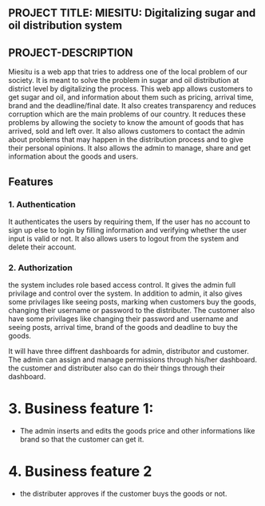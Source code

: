 ## PROJECT TITLE:  MIESITU: Digitalizing sugar and oil distribution system

## PROJECT-DESCRIPTION
Miesitu is a web app that tries to address one of the local problem of our society. It is meant to solve the problem in sugar and oil distribution at district level by digitalizing the process.
This web app allows customers to get sugar and oil, and information about them such as pricing, arrival time, brand and the deadline/final date. It also creates transparency and reduces corruption which are the main problems of our country. It reduces these problems by allowing the society to know the amount of goods that has arrived, sold and left over. It also allows customers to contact the admin about problems that may happen in the distribution process and to give their personal opinions. It also allows the admin to manage, share and get information about the goods and users.

## Features
### 1. Authentication
It authenticates the users by requiring them, If the user has no account to sign up else to login by filling information and verifying whether the user input is valid or not. It also allows users to logout from the system and delete their account.

### 2. Authorization

the system includes role based access control. It gives the admin full privilage and control over the system.
In addition to admin, it also gives some privilages like seeing posts, marking when customers buy the goods, changing their username or password to the distributer.
The customer also have some privilages like changing their password and username and seeing posts, arrival time, brand of the goods and deadline to buy the goods.

It will have three diffrent dashboards for admin, distributor and customer. The admin can assign and manage permissions through his/her dashboard. the customer and distributer also can do their things through their dashboard.


# 3. Business feature 1:
* The admin inserts and edits the goods price and other informations like brand so that the customer can get it. 

# 4. Business feature 2
* the distributer approves if the customer buys the goods or not.

